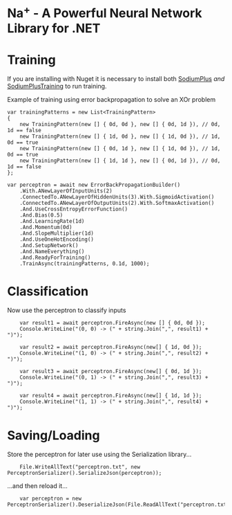 Na<sup>+</sup> - A Powerful Neural Network Library for .NET
==
Training
=
If you are installing with Nuget it is necessary to install both [SodiumPlus](https://www.nuget.org/packages/SodiumPlus) *and* [SodiumPlusTraining](https://www.nuget.org/packages/SodiumPlusTraining) to run training.

Example of training using error backpropagation to solve an XOr problem

    var trainingPatterns = new List<TrainingPattern>
    {
        new TrainingPattern(new [] { 0d, 0d }, new [] { 0d, 1d }), // 0d, 1d == false
        new TrainingPattern(new [] { 1d, 0d }, new [] { 1d, 0d }), // 1d, 0d == true
        new TrainingPattern(new [] { 0d, 1d }, new [] { 1d, 0d }), // 1d, 0d == true
        new TrainingPattern(new [] { 1d, 1d }, new [] { 0d, 1d }), // 0d, 1d == false
    };

    var perceptron = await new ErrorBackPropagationBuilder()
        .With.ANewLayerOfInputUnits(2)
        .ConnectedTo.ANewLayerOfHiddenUnits(3).With.SigmoidActivation()
        .ConnectedTo.ANewLayerOfOutputUnits(2).With.SoftmaxActivation()
        .And.UseCrossEntropyErrorFunction()
        .And.Bias(0.5)
        .And.LearningRate(1d)
        .And.Momentum(0d)
        .And.SlopeMultiplier(1d)
        .And.UseOneHotEncoding()
        .And.SetupNetwork()
        .And.NameEverything()
        .And.ReadyForTraining()
        .TrainAsync(trainingPatterns, 0.1d, 1000);

Classification
=

Now use the perceptron to classify inputs

        var result1 = await perceptron.FireAsync(new [] { 0d, 0d });
        Console.WriteLine("(0, 0) -> (" + string.Join(",", result1) + ")");

        var result2 = await perceptron.FireAsync(new[] { 1d, 0d });
        Console.WriteLine("(1, 0) -> (" + string.Join(",", result2) + ")");

        var result3 = await perceptron.FireAsync(new[] { 0d, 1d });
        Console.WriteLine("(0, 1) -> (" + string.Join(",", result3) + ")");

        var result4 = await perceptron.FireAsync(new[] { 1d, 1d });
        Console.WriteLine("(1, 1) -> (" + string.Join(",", result4) + ")");

Saving/Loading
=

Store the perceptron for later use using the Serialization library...

        File.WriteAllText("perceptron.txt", new PerceptronSerializer().SerializeJson(perceptron));

...and then reload it...

        var perceptron = new PerceptronSerializer().DeserializeJson(File.ReadAllText("perceptron.txt"));